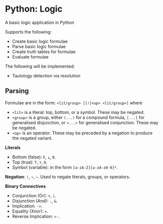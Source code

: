 # Python: Logic

A basic logic application in Python

Supports the following:
- Create basic logic formulae
- Parse basic logic formulae
- Create truth tables for formulae
- Evaluate formulae

The following will be implemented:
- Tautology detection via resolution

## Parsing
Formulae are in the form: `<lit/group> [[!]<op> <lit/group>]` where
- `<lit>` is a literal: top, bottom, or a symbol. These may be negated.
- `<group>` is a group, either `(...)` for a compound formula, `[...]` for generalised disjunction, or `<...>` for generalised conjunction. These may be negated.
- `<op>` is an operator. These may be preceded by a negation to produce the negated variant.

**Literals**
- Bottom (false): `F`, `⊥`, `0`.
- Top (true): `T`, `⊤`, `0`.
- Symbol (variable): in the form `[a-zA-Z][a-zA-z0-9]*`.

**Negation**: `!`, `¬`, `~`. Used to negate literals, groups, or operators.

**Binary Connectives**
- Conjunction (Or): `+`, `|`.
- Disjunction (And): `.`, `&`.
- Implication: `->`.
- Equality (Xnor): `=`.
- Reverse Implication: `<-`.
